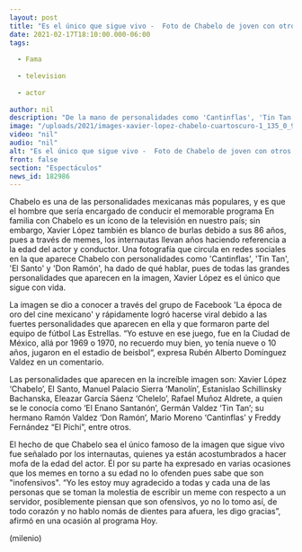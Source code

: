 ```yaml
---
layout: post
title: "Es el único que sigue vivo -  Foto de Chabelo de joven con otros famosos se hace viral"
date: 2021-02-17T18:10:00.000-06:00
tags:
  
  - Fama
  
  - television
  
  - actor
  
author: nil
description: "De la mano de personalidades como 'Cantinflas', 'Tin Tan', 'El Santo' y 'Don Ramón', la increíble fotografía donde aparece Chabelo ha causado memes al respecto."
image: "/uploads/2021/images-xavier-lopez-chabelo-cuartoscuro-1_135_0_948_590.jpg"
video: "nil"
audio: "nil"
alt: "Es el único que sigue vivo -  Foto de Chabelo de joven con otros famosos se hace viral"
front: false
section: "Espectáculos"
news_id: 182986
---
```


Chabelo es una de las personalidades mexicanas más populares, y es que el hombre que sería encargado de conducir el memorable programa En familia con Chabelo es un ícono de la televisión en nuestro país; sin embargo, Xavier López también es blanco de burlas debido a sus 86 años, pues a través de memes, los internautas llevan años haciendo referencia a la edad del actor y conductor. Una fotografía que circula en redes sociales en la que aparece Chabelo con personalidades como 'Cantinflas', 'Tin Tan', 'El Santo' y 'Don Ramón', ha dado de qué hablar, pues de todas las grandes personalidades que aparecen en la imagen, Xavier López es el único que sigue con vida. 

La imagen se dio a conocer a través del grupo de Facebook 'La época de oro del cine mexicano' y rápidamente logró hacerse viral debido a las fuertes personalidades que aparecen en ella y que formaron parte del equipo de fútbol Las Estrellas. “Yo estuve en ese juego, fue en la Ciudad de México, allá por 1969 o 1970, no recuerdo muy bien, yo tenía nueve o 10 años, jugaron en el estadio de beisbol“, expresa Rubén Alberto Domínguez Valdez en un comentario. 

Las personalidades que aparecen en la increíble imagen son: Xavier López ‘Chabelo’, El Santo, Manuel Palacio Sierra ‘Manolín’, Estanislao Schillinsky Bachanska, Eleazar García Sáenz ‘Chelelo’, Rafael Muñoz Aldrete, a quien se le conocía como ‘El Enano Santanón’, Germán Valdez ‘Tin Tan’; su hermano Ramón Valdez ‘Don Ramón’, Mario Moreno ‘Cantinflas’ y Freddy Fernández “El Pichi”, entre otros. 

El hecho de que Chabelo sea el único famoso de la imagen que sigue vivo fue señalado por los internautas, quienes ya están acostumbrados a hacer mofa de la edad del actor. Él por su parte ha expresado en varias ocasiones que los memes en torno a su edad no lo ofenden pues sabe que son "inofensivos". “Yo les estoy muy agradecido a todas y cada una de las personas que se toman la molestia de escribir un meme con respecto a un servidor, posiblemente piensan que son ofensivos, yo no lo tomo así, de todo corazón y no hablo nomás de dientes para afuera, les digo gracias”, afirmó en una ocasión al programa Hoy. 

(milenio)